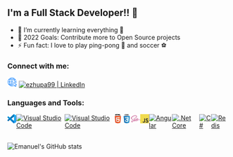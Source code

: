 ## I'm a Full Stack Developer!! 👋

- 🌱 I’m currently learning everything 🤣
- 🥅 2022 Goals: Contribute more to Open Source projects
- ⚡ Fun fact: I love to play ping-pong 🏓 and soccer ⚽

### Connect with me:

[<img  alt="emanuelzhupa.netlify.app/" width="22px" src="./assets/web.png" />][website]
[<img  alt="ezhupa99 | LinkedIn" width="22px" src="https://cdn-icons-png.flaticon.com/512/174/174857.png" />][linkedin]

### Languages and Tools:

<div style="display: flex">
<a href="https://code.visualstudio.com/">
<img alt="Visual Studio Code" width="26px" src="https://raw.githubusercontent.com/github/explore/80688e429a7d4ef2fca1e82350fe8e3517d3494d/topics/visual-studio-code/visual-studio-code.png" />
</a>
<a href="https://www.jetbrains.com/webstorm/">
<img alt="Visual Studio Code" width="26px" src="https://upload.wikimedia.org/wikipedia/commons/thumb/c/c0/WebStorm_Icon.svg/512px-WebStorm_Icon.svg.png" />
</a>
<a href="https://www.jetbrains.com/rider/">
<img  alt="Visual Studio Code" width="26px" src="https://resources.jetbrains.com/storage/products/rider/img/meta/rider_logo_300x300.png" />
</a>
<a href="https://developer.mozilla.org/en-US/docs/Web/HTML">
<img  alt="HTML5" width="26px" src="https://raw.githubusercontent.com/github/explore/80688e429a7d4ef2fca1e82350fe8e3517d3494d/topics/html/html.png" />
</a>
<a href="https://developer.mozilla.org/en-US/docs/Web/CSS">
<img  alt="CSS3" width="26px" src="https://raw.githubusercontent.com/github/explore/80688e429a7d4ef2fca1e82350fe8e3517d3494d/topics/css/css.png" />
</a>
<a href="https://sass-lang.com/">
<img  alt="Sass" width="26px" src="https://raw.githubusercontent.com/github/explore/80688e429a7d4ef2fca1e82350fe8e3517d3494d/topics/sass/sass.png" />
</a>
<a href="https://developer.mozilla.org/en-US/docs/Web/JavaScript">
<img  alt="JavaScript" width="26px" src="https://raw.githubusercontent.com/github/explore/80688e429a7d4ef2fca1e82350fe8e3517d3494d/topics/javascript/javascript.png" />
</a>
<a href="https://angular.io/">
<img  alt="Angular" width="26px" src="https://brandslogos.com/wp-content/uploads/images/large/angular-icon-logo.png" />
</a>
<a href="https://docs.microsoft.com/en-us/aspnet/core/introduction-to-aspnet-core?view=aspnetcore-5.0">
<img  alt=".Net Core" width="26px" src="https://upload.wikimedia.org/wikipedia/commons/thumb/e/ee/.NET_Core_Logo.svg/1200px-.NET_Core_Logo.svg.png" />
</a>
<a href="https://docs.microsoft.com/en-us/dotnet/csharp/">
<img  alt="C#" width="26px" src="https://iconape.com/wp-content/png_logo_vector/c.png" />
</a>
<a href="https://redis.io/">
<img  alt="Redis" width="26px" src="https://cdn.iconscout.com/icon/free/png-256/redis-83994.png" />
</a>
</div>

<br />

![Emanuel's GitHub stats](https://github-readme-stats.vercel.app/api?username=ezhupa99&show_icons=true&theme=onedark)


[website]: https://emanuelzhupa.netlify.app/

[linkedin]: https://linkedin.com/in/ezhupa99/

